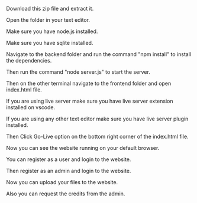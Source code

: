 Download this zip file and extract it.

Open the folder in your text editor.

Make sure you have node.js installed.

Make sure you have sqlite installed.

Navigate to the backend folder and run the command "npm install" to install the dependencies. 

Then run the command "node server.js" to start the server.

Then on the other terminal navigate to the frontend folder and open index.html file.

If you are using live server make sure you have live server extension installed on vscode.

If you are using any other text editor make sure you have live server plugin installed.

Then Click Go-Live option on the bottom right corner of the index.html file.

Now you can see the website running on your default browser.

You can register as a user and login to the website.

Then register as an admin and login to the website.

Now you can upload your files to the website.

Also you can request the credits from the admin.


